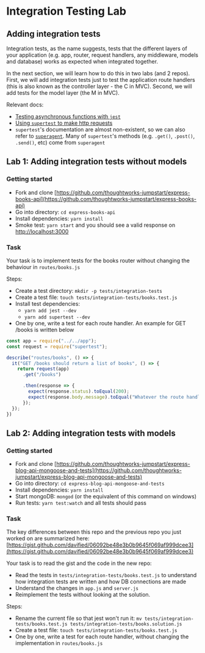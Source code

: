 # Integration Testing Lab

## Adding integration tests

Integration tests, as the name suggests, tests that the different layers of your application \(e.g. app, router, request handlers, any middleware, models and database\) works as expected when integrated together.

In the next section, we will learn how to do this in two labs \(and 2 repos\). First, we will add integration tests just to test the application route handlers \(this is also known as the controller layer - the C in MVC\). Second, we will add tests for the model layer \(the M in MVC\).

Relevant docs:

* [Testing asynchronous functions with `jest`](https://facebook.github.io/jest/docs/en/asynchronous.html)
* [Using `supertest` to make http requests](https://github.com/visionmedia/supertest)
* `supertest`'s documentation are almost non-existent, so we can also refer to [`superagent`](http://visionmedia.github.io/superagent/). Many of `supertest`'s methods \(e.g. `.get()`, `.post()`, `.send()`, etc\) come from `superagent`

## Lab 1: Adding integration tests without models

### Getting started

* Fork and clone [https://github.com/thoughtworks-jumpstart/express-books-api](https://github.com/thoughtworks-jumpstart/express-books-api) 
* Go into directory: `cd express-books-api`
* Install dependencies: `yarn install`
* Smoke test: `yarn start` and you should see a valid response on [http://localhost:3000](http://localhost:3000)

### Task

Your task is to implement tests for the books router without changing the behaviour in `routes/books.js`

Steps:

* Create a test directory: `mkdir -p tests/integration-tests`
* Create a test file: `touch tests/integration-tests/books.test.js`
* Install test dependencies:
  * `yarn add jest --dev`
  * `yarn add supertest --dev`
* One by one, write a test for each route handler. An example for GET /books is written below

```javascript
const app = require("../../app");
const request = require("supertest");

describe("routes/books", () => {
  it("GET /books should return a list of books", () => {
    return request(app)
      .get("/books")

      .then(response => {
        expect(response.status).toEqual(200);
        expect(response.body.message).toEqual("Whatever the route handler returns in the message field");
      });
  });
})
```

## Lab 2: Adding integration tests with models

### Getting started

* Fork and clone [https://github.com/thoughtworks-jumpstart/express-blog-api-mongoose-and-tests](https://github.com/thoughtworks-jumpstart/express-blog-api-mongoose-and-tests)
* Go into directory: `cd express-blog-api-mongoose-and-tests`
* Install dependencies: `yarn install`
* Start mongoDB: `mongod` \(or the equivalent of this command on windows\)
* Run tests: `yarn test:watch` and all tests should pass

### Task

The key differences between this repo and the previous repo you just worked on are summarized here: [https://gist.github.com/davified/06092be48e3b0b9645f069af999dcee3](https://gist.github.com/davified/06092be48e3b0b9645f069af999dcee3)

Your task is to read the gist and the code in the new repo:

* Read the tests in `tests/integration-tests/books.test.js` to understand how integration tests are written and how DB connections are made
* Understand the changes in `app.js` and `server.js`
* Reimplement the tests without looking at the solution.

Steps:

* Rename the current file so that jest won't run it: `mv tests/integration-tests/books.test.js tests/integration-tests/books.solution.js`
* Create a test file: `touch tests/integration-tests/books.test.js`
* One by one, write a test for each route handler, without changing the implementation in `routes/books.js`

